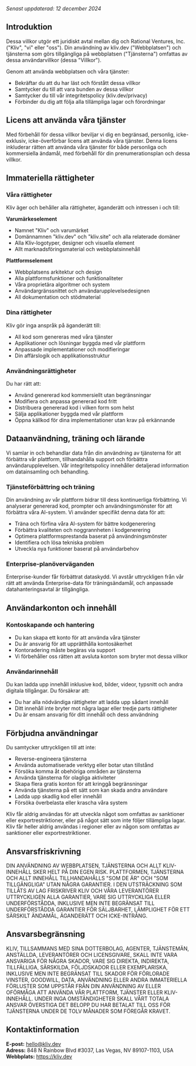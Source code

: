 *Senast uppdaterad: 12 december 2024*

## Introduktion

Dessa villkor utgör ett juridiskt avtal mellan dig och Rational Ventures, Inc. ("Kliv", "vi" eller "oss"). Din användning av kliv.dev ("Webbplatsen") och tjänsterna som görs tillgängliga på webbplatsen ("Tjänsterna") omfattas av dessa användarvillkor (dessa "Villkor").

Genom att använda webbplatsen och våra tjänster:

- Bekräftar du att du har läst och förstått dessa villkor
- Samtycker du till att vara bunden av dessa villkor
- Samtycker du till vår integritetspolicy (kliv.dev/privacy)
- Förbinder du dig att följa alla tillämpliga lagar och förordningar

## Licens att använda våra tjänster

Med förbehåll för dessa villkor beviljar vi dig en begränsad, personlig, icke-exklusiv, icke-överförbar licens att använda våra tjänster. Denna licens inkluderar rätten att använda våra tjänster för både personliga och kommersiella ändamål, med förbehåll för din prenumerationsplan och dessa villkor.

## Immateriella rättigheter

### Våra rättigheter

Kliv äger och behåller alla rättigheter, äganderätt och intressen i och till:

**Varumärkeselement**
- Namnet "Kliv" och varumärket
- Domännamnen "kliv.dev" och "kliv.site" och alla relaterade domäner
- Alla Kliv-logotyper, designer och visuella element
- Allt marknadsföringsmaterial och webbplatsinnehåll

**Plattformselement**
- Webbplatsens arkitektur och design
- Alla plattformsfunktioner och funktionaliteter
- Våra proprietära algoritmer och system
- Användargränssnittet och användarupplevelsedesignen
- All dokumentation och stödmaterial

### Dina rättigheter

Kliv gör inga anspråk på äganderätt till:

- All kod som genereras med våra tjänster
- Applikationer och lösningar byggda med vår plattform
- Anpassade implementationer och modifieringar
- Din affärslogik och applikationsstruktur

### Användningsrättigheter

Du har rätt att:

- Använd genererad kod kommersiellt utan begränsningar
- Modifiera och anpassa genererad kod fritt
- Distribuera genererad kod i vilken form som helst
- Sälja applikationer byggda med vår plattform
- Öppna källkod för dina implementationer utan krav på erkännande

## Dataanvändning, träning och lärande

Vi samlar in och behandlar data från din användning av tjänsterna för att förbättra vår plattform, tillhandahålla support och förbättra användarupplevelsen. Vår integritetspolicy innehåller detaljerad information om datainsamling och behandling.

### Tjänsteförbättring och träning

Din användning av vår plattform bidrar till dess kontinuerliga förbättring. Vi analyserar genererad kod, prompter och användningsmönster för att förbättra våra AI-system. Vi använder specifikt denna data för att:

- Träna och förfina våra AI-system för bättre kodgenerering
- Förbättra kvaliteten och noggrannheten i kodgenerering
- Optimera plattformsprestanda baserat på användningsmönster
- Identifiera och lösa tekniska problem
- Utveckla nya funktioner baserat på användarbehov

### Enterprise-planöverväganden

Enterprise-kunder får förbättrat dataskydd. Vi avstår uttryckligen från vår rätt att använda Enterprise-data för träningsändamål, och anpassade datahanteringsavtal är tillgängliga.

## Användarkonton och innehåll

### Kontoskapande och hantering

- Du kan skapa ett konto för att använda våra tjänster
- Du är ansvarig för att upprätthålla kontosäkerhet
- Kontoradering måste begäras via support
- Vi förbehåller oss rätten att avsluta konton som bryter mot dessa villkor

### Användarinnehåll

Du kan ladda upp innehåll inklusive kod, bilder, videor, typsnitt och andra digitala tillgångar. Du försäkrar att:

- Du har alla nödvändiga rättigheter att ladda upp sådant innehåll
- Ditt innehåll inte bryter mot några lagar eller tredje parts rättigheter
- Du är ensam ansvarig för ditt innehåll och dess användning

## Förbjudna användningar

Du samtycker uttryckligen till att inte:

- Reverse-engineera tjänsterna
- Använda automatiserade verktyg eller botar utan tillstånd
- Försöka komma åt obehöriga områden av tjänsterna
- Använda tjänsterna för olagliga aktiviteter
- Skapa flera gratis konton för att kringgå begränsningar
- Använda tjänsterna på ett sätt som kan skada andra användare
- Ladda upp skadlig kod eller innehåll
- Försöka överbelasta eller krascha våra system

Kliv får aldrig användas för att utveckla något som omfattas av sanktioner eller exportrestriktioner, eller på något sätt som inte följer tillämpliga lagar. Kliv får heller aldrig användas i regioner eller av någon som omfattas av sanktioner eller exportrestriktioner.

## Ansvarsfriskrivning

DIN ANVÄNDNING AV WEBBPLATSEN, TJÄNSTERNA OCH ALLT KLIV-INNEHÅLL SKER HELT PÅ DIN EGEN RISK. PLATTFORMEN, TJÄNSTERNA OCH ALLT INNEHÅLL TILLHANDAHÅLLS "SOM DE ÄR" OCH "SOM TILLGÄNGLIGA" UTAN NÅGRA GARANTIER. I DEN UTSTRÄCKNING SOM TILLÅTS AV LAG FRISKRIVER KLIV OCH VÅRA LEVERANTÖRER UTTRYCKLIGEN ALLA GARANTIER, VARE SIG UTTRYCKLIGA ELLER UNDERFÖRSTÅDDA, INKLUSIVE MEN INTE BEGRÄNSAT TILL UNDERFÖRSTÅDDA GARANTIER FÖR SÄLJBARHET, LÄMPLIGHET FÖR ETT SÄRSKILT ÄNDAMÅL, ÄGANDERÄTT OCH ICKE-INTRÅNG.

## Ansvarsbegränsning

KLIV, TILLSAMMANS MED SINA DOTTERBOLAG, AGENTER, TJÄNSTEMÄN, ANSTÄLLDA, LEVERANTÖRER OCH LICENSGIVARE, SKALL INTE VARA ANSVARIGA FÖR NÅGRA SKADOR, VARE SIG DIREKTA, INDIREKTA, TILLFÄLLIGA, SÄRSKILDA, FÖLJDSKADOR ELLER EXEMPLARISKA, INKLUSIVE MEN INTE BEGRÄNSAT TILL SKADOR FÖR FÖRLORADE VINSTER, GOODWILL, DATA, ANVÄNDNING ELLER ANDRA IMMATERIELLA FÖRLUSTER SOM UPPSTÅR FRÅN DIN ANVÄNDNING AV ELLER OFÖRMÅGA ATT ANVÄNDA VÅR PLATTFORM, TJÄNSTER ELLER KLIV-INNEHÅLL. UNDER INGA OMSTÄNDIGHETER SKALL VÅRT TOTALA ANSVAR ÖVERSTIGA DET BELOPP DU HAR BETALAT TILL OSS FÖR TJÄNSTERNA UNDER DE TOLV MÅNADER SOM FÖREGÅR KRAVET.

## Kontaktinformation

**E-post:** hello@kliv.dev  
**Adress:** 848 N Rainbow Blvd #3037, Las Vegas, NV 89107-1103, USA  
**Webbplats:** https://kliv.dev
